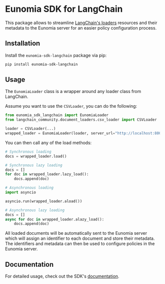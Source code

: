 # Eunomia SDK for LangChain

This package allows to streamline [LangChain's loaders][langchain-loaders-docs] resources and their metadata to the Eunomia server for an easier policy configuration process.

## Installation

Install the `eunomia-sdk-langchain` package via pip:

```bash
pip install eunomia-sdk-langchain
```

## Usage

The `EunomiaLoader` class is a wrapper around any loader class from LangChain.

Assume you want to use the `CSVLoader`, you can do the following:

```python
from eunomia_sdk_langchain import EunomiaLoader
from langchain_community.document_loaders.csv_loader import CSVLoader

loader = CSVLoader(...)
wrapped_loader = EunomiaLoader(loader, server_url="http://localhost:8000")
```

You can then call any of the load methods:

```python
# Synchronous loading
docs = wrapped_loader.load()

# Synchronous lazy loading
docs = []
for doc in wrapped_loader.lazy_load():
    docs.append(doc)

# Asynchronous loading
import asyncio

asyncio.run(wrapped_loader.aload())

# Asynchronous lazy loading
docs = []
async for doc in wrapped_loader.alazy_load():
    docs.append(doc)
```

All loaded documents will be automatically sent to the Eunomia server which will assign an identifier to each document and store their metadata. The identifiers and metadata can then be used to configure policies in the Eunomia server.

## Documentation

For detailed usage, check out the SDK's [documentation][docs].

[docs]: https://whataboutyou-ai.github.io/eunomia/sdks/langchain/
[langchain-loaders-docs]: https://python.langchain.com/docs/concepts/document_loaders/
